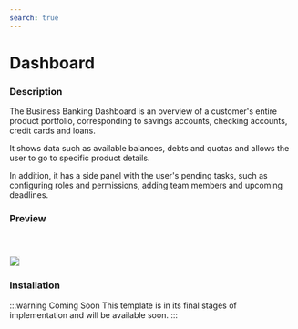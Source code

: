 ```yaml
---
search: true
---
```


# Dashboard

### Description
The Business Banking Dashboard is an overview of a customer's entire product portfolio, corresponding to savings accounts, checking accounts, credit cards and loans.

It shows data such as available balances, debts and quotas and allows the user to go to specific product details. 

In addition, it has a side panel with the user's pending tasks, such as configuring roles and permissions, adding team members and upcoming deadlines. 

### Preview

<img src="/assets/img/dynamic/experiences/business/dashboard.jpg" style="border: 1px solid #EEE; margin-top: 40px; max-width:600px;">

### Installation

:::warning Coming Soon
This template is in its final stages of implementation and will be available soon.
:::